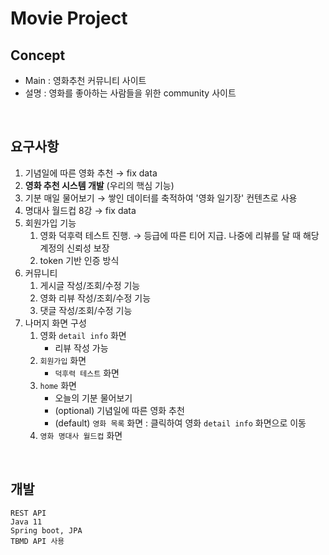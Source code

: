 # Movie Project

## Concept

- Main : 영화추천 커뮤니티 사이트
- 설명 : 영화를 좋아하는 사람들을 위한 community 사이트

<br>

## 요구사항

1. 기념일에 따른 영화 추천 → fix data
2. **영화 추천 시스템 개발** (우리의 핵심 기능)
3. 기분 매일 물어보기 → 쌓인 데이터를 축적하여 '영화 일기장' 컨텐츠로 사용
4. 명대사 월드컵 8강 → fix data
5. 회원가입 기능
   1. 영화 덕후력 테스트 진행. → 등급에 따른 티어 지급. 나중에 리뷰를 달 때 해당 계정의 신뢰성 보장
   2. token 기반 인증 방식
6. 커뮤니티
   1. 게시글 작성/조회/수정 기능
   2. 영화 리뷰 작성/조회/수정 기능
   3. 댓글 작성/조회/수정 기능
7. 나머지 화면 구성
   1. 영화 `detail info` 화면
      - 리뷰 작성 가능
   2. `회원가입` 화면
      - `덕후력 테스트` 화면
   3. `home` 화면
      - 오늘의 기분 물어보기
      - (optional) 기념일에 따른 영화 추천
      - (default) `영화 목록` 화면 : 클릭하여 영화 `detail info` 화면으로 이동
   4. `영화 명대사 월드컵` 화면

<br>

## 개발

```text
REST API
Java 11
Spring boot, JPA
TBMD API 사용
```

